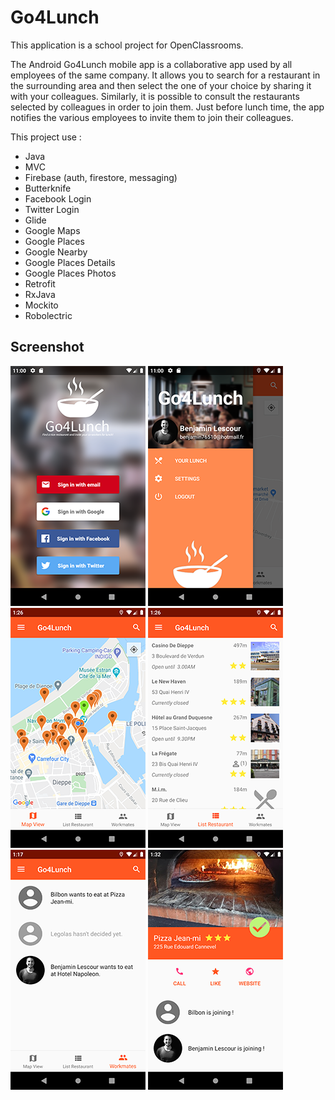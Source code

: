 # Go4Lunch
This application is a school project for OpenClassrooms.

The Android Go4Lunch mobile app is a collaborative app used by all employees of the same company. It allows you to search for a restaurant in the surrounding area and then select the one of your choice by sharing it with your colleagues. Similarly, it is possible to consult the restaurants selected by colleagues in order to join them. Just before lunch time, the app notifies the various employees to invite them to join their colleagues.

This project use :
  - Java
  - MVC
  - Firebase (auth, firestore, messaging)
  - Butterknife
  - Facebook Login
  - Twitter Login
  - Glide
  - Google Maps
  - Google Places
  - Google Nearby
  - Google Places Details
  - Google Places Photos
  - Retrofit
  - RxJava
  - Mockito
  - Robolectric
  
  ## Screenshot
  ![screenshot_authentification](https://github.com/BenLscr/Go4Lunch/blob/master/images/screenshot_authentification.png?raw_true) 
  ![screenshot_drawer_menu](https://github.com/BenLscr/Go4Lunch/blob/master/images/screenshot_drawer_menu.png?raw_true) 
  ![screenshot_drawer_map](https://github.com/BenLscr/Go4Lunch/blob/master/images/screenshot_map.png?raw_true) 
  ![screenshot_drawer_restaurant_list](https://github.com/BenLscr/Go4Lunch/blob/master/images/screenshot_restaurant_list.png?raw_true) 
  ![screenshot_drawer_workmate_list](https://github.com/BenLscr/Go4Lunch/blob/master/images/screenshot_workmate_list.png?raw_true) 
  ![screenshot_drawer_restaurant](https://github.com/BenLscr/Go4Lunch/blob/master/images/screenshot_restaurant.png?raw_true) 
